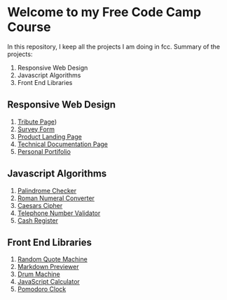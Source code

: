 # Welcome to my Free Code Camp Course

In this repository, I keep all the projects I am doing in fcc. Summary of the
projects:

1. Responsive Web Design
2. Javascript Algorithms
3. Front End Libraries

## Responsive Web Design
1. [Tribute Page](./responsive-web-design/tribute-page/index.html))
2. [Survey Form]()
3. [Product Landing Page]()
4. [Technical Documentation Page]()
5. [Personal Portifolio]()

## Javascript Algorithms
1. [Palindrome Checker]()
2. [Roman Numeral Converter]()
3. [Caesars Cipher]()
4. [Telephone Number Validator]()
5. [Cash Register]()

## Front End Libraries
1. [Random Quote Machine]()
2. [Markdown Previewer]()
3. [Drum Machine]()
4. [JavaScript Calculator]()
5. [Pomodoro Clock]()
